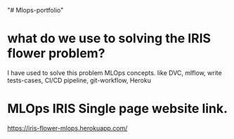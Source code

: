 "# Mlops-portfolio" 

# what do we use to solving the IRIS flower problem?

I have used to solve this problem MLOps concepts. like DVC, mlflow, write tests-cases, CI/CD pipeline, git-workflow, Heroku

# MLOps IRIS Single page website link.

https://iris-flower-mlops.herokuapp.com/
